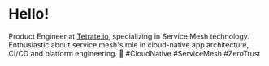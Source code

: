 # Hello!

Product Engineer at [Tetrate.io](https://tetrate.io), specializing in Service Mesh technology. Enthusiastic about service mesh's role in cloud-native app architecture, CI/CD and platform engineering. 
🚀 #CloudNative #ServiceMesh #ZeroTrust
